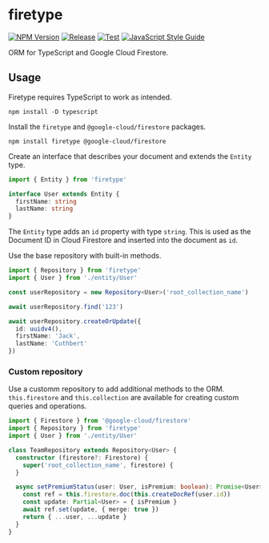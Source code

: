 # firetype

[![NPM Version](https://img.shields.io/npm/v/firetype)](https://www.npmjs.com/package/firetype)
[![Release](https://github.com/JackCuthbert/firetype/workflows/Release/badge.svg)](https://github.com/JackCuthbert/firetype/actions?query=workflow%3ARelease)
[![Test](https://github.com/JackCuthbert/firetype/workflows/Test/badge.svg)](https://github.com/JackCuthbert/firetype/actions?query=workflow%3ATest)
[![JavaScript Style Guide](https://img.shields.io/badge/code_style-standard-brightgreen.svg)](https://standardjs.com)

ORM for TypeScript and Google Cloud Firestore.

## Usage

Firetype requires TypeScript to work as intended.

```
npm install -D typescript
```

Install the `firetype` and `@google-cloud/firestore` packages.

```
npm install firetype @google-cloud/firestore
```

Create an interface that describes your document and extends the `Entity` type.

```ts
import { Entity } from 'firetype'

interface User extends Entity {
  firstName: string
  lastName: string
}
```

The `Entity` type adds an `id` property with type `string`. This is used as the
Document ID in Cloud Firestore and inserted into the document as `id`.

Use the base repository with built-in methods.

```ts
import { Repository } from 'firetype'
import { User } from './entity/User'

const userRepository = new Repository<User>('root_collection_name')

await userRepository.find('123')

await userRepository.createOrUpdate({
  id: uuidv4(),
  firstName: 'Jack',
  lastName: 'Cuthbert'
})
```

### Custom repository

Use a customm repository to add additional methods to the ORM. `this.firestore`
and `this.collection` are available for creating custom queries and operations.

```ts
import { Firestore } from '@google-cloud/firestore'
import { Repository } from 'firetype'
import { User } from './entity/User'

class TeamRepository extends Repository<User> {
  constructor (firestore?: Firestore) {
    super('root_collection_name', firestore) {
  }

  async setPremiumStatus(user: User, isPremium: boolean): Promise<User> {
    const ref = this.firestore.doc(this.createDocRef(user.id))
    const update: Partial<User> = { isPremium }
    await ref.set(update, { merge: true })
    return { ...user, ...update }
  }
}
```
